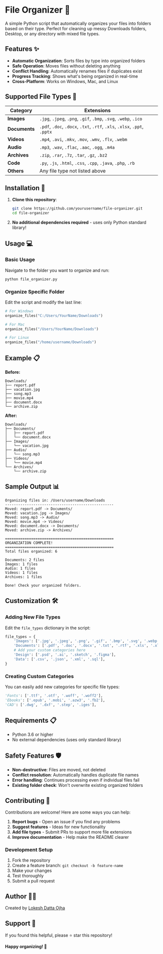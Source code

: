 # File Organizer 📁

A simple Python script that automatically organizes your files into folders based on their type. Perfect for cleaning up messy Downloads folders, Desktop, or any directory with mixed file types.

## Features ✨

- **Automatic Organization**: Sorts files by type into organized folders
- **Safe Operation**: Moves files without deleting anything
- **Conflict Handling**: Automatically renames files if duplicates exist
- **Progress Tracking**: Shows what's being organized in real-time
- **Cross-Platform**: Works on Windows, Mac, and Linux

## Supported File Types 📄

| Category | Extensions |
|----------|------------|
| **Images** | `.jpg`, `.jpeg`, `.png`, `.gif`, `.bmp`, `.svg`, `.webp`, `.ico` |
| **Documents** | `.pdf`, `.doc`, `.docx`, `.txt`, `.rtf`, `.xls`, `.xlsx`, `.ppt`, `.pptx` |
| **Videos** | `.mp4`, `.avi`, `.mkv`, `.mov`, `.wmv`, `.flv`, `.webm` |
| **Audio** | `.mp3`, `.wav`, `.flac`, `.aac`, `.ogg`, `.m4a` |
| **Archives** | `.zip`, `.rar`, `.7z`, `.tar`, `.gz`, `.bz2` |
| **Code** | `.py`, `.js`, `.html`, `.css`, `.cpp`, `.java`, `.php`, `.rb` |
| **Others** | Any file type not listed above |

## Installation 🚀

1. **Clone this repository**:
   ```bash
   git clone https://github.com/yourusername/file-organizer.git
   cd file-organizer
   ```

2. **No additional dependencies required** - uses only Python standard library!

## Usage 💻

### Basic Usage

Navigate to the folder you want to organize and run:

```bash
python file_organizer.py
```

### Organize Specific Folder

Edit the script and modify the last line:

```python
# For Windows
organize_files("C:/Users/YourName/Downloads")

# For Mac
organize_files("/Users/YourName/Downloads")

# For Linux
organize_files("/home/username/Downloads")
```

## Example 📋

**Before:**
```
Downloads/
├── report.pdf
├── vacation.jpg
├── song.mp3
├── movie.mp4
├── document.docx
└── archive.zip
```

**After:**
```
Downloads/
├── Documents/
│   ├── report.pdf
│   └── document.docx
├── Images/
│   └── vacation.jpg
├── Audio/
│   └── song.mp3
├── Videos/
│   └── movie.mp4
└── Archives/
    └── archive.zip
```

## Sample Output 📊

```
Organizing files in: /Users/username/Downloads
--------------------------------------------------
Moved: report.pdf -> Documents/
Moved: vacation.jpg -> Images/
Moved: song.mp3 -> Audio/
Moved: movie.mp4 -> Videos/
Moved: document.docx -> Documents/
Moved: archive.zip -> Archives/

==================================================
ORGANIZATION COMPLETE!
==================================================
Total files organized: 6

Documents: 2 files
Images: 1 files
Audio: 1 files
Videos: 1 files
Archives: 1 files

Done! Check your organized folders.
```

## Customization 🛠️

### Adding New File Types

Edit the `file_types` dictionary in the script:

```python
file_types = {
    'Images': ['.jpg', '.jpeg', '.png', '.gif', '.bmp', '.svg', '.webp', '.ico', '.tiff'],
    'Documents': ['.pdf', '.doc', '.docx', '.txt', '.rtf', '.xls', '.xlsx', '.ppt', '.pptx'],
    # Add your custom categories here
    'Design': ['.psd', '.ai', '.sketch', '.figma'],
    'Data': ['.csv', '.json', '.xml', '.sql'],
}
```

### Creating Custom Categories

You can easily add new categories for specific file types:

```python
'Fonts': ['.ttf', '.otf', '.woff', '.woff2'],
'Ebooks': ['.epub', '.mobi', '.azw3', '.fb2'],
'CAD': ['.dwg', '.dxf', '.step', '.iges'],
```

## Requirements 📋

- Python 3.6 or higher
- No external dependencies (uses only standard library)

## Safety Features 🛡️

- **Non-destructive**: Files are moved, not deleted
- **Conflict resolution**: Automatically handles duplicate file names
- **Error handling**: Continues processing even if individual files fail
- **Existing folder check**: Won't overwrite existing organized folders

## Contributing 🤝

Contributions are welcome! Here are some ways you can help:

1. **Report bugs** - Open an issue if you find any problems
2. **Suggest features** - Ideas for new functionality
3. **Add file types** - Submit PRs to support more file extensions
4. **Improve documentation** - Help make the README clearer

### Development Setup

1. Fork the repository
2. Create a feature branch: `git checkout -b feature-name`
3. Make your changes
4. Test thoroughly
5. Submit a pull request


## Author 👨‍💻

Created by [Lokesh Datta Ojha](https://github.com/Lokesh-D-ojha)

## Support 💬

If you found this helpful, please ⭐ star this repository!

**Happy organizing! 🎉**
